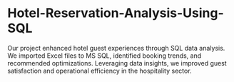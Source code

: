 # Hotel-Reservation-Analysis-Using-SQL
Our project enhanced hotel guest experiences through SQL data analysis. We imported Excel files to MS SQL, identified booking trends, and recommended optimizations. Leveraging data insights, we improved guest satisfaction and operational efficiency in the hospitality sector.
